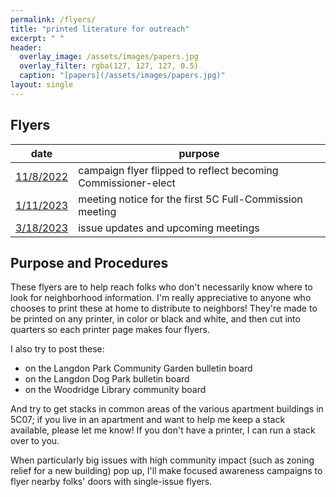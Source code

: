 ```yaml
---
permalink: /flyers/
title: "printed literature for outreach"
excerpt: " "
header:
  overlay_image: /assets/images/papers.jpg
  overlay_filter: rgba(127, 127, 127, 0.5)
  caption: "[papers](/assets/images/papers.jpg)"
layout: single
---
```

## Flyers

|date|purpose|
|---|---|
|[11/8/2022](/assets/documents/flyer-20221108.pdf)|campaign flyer flipped to reflect becoming Commissioner-elect|
|[1/11/2023](/assets/documents/flyer-20230111.pdf)|meeting notice for the first 5C Full-Commission meeting|
|[3/18/2023](/assets/documents/flyer-20230318.pdf)|issue updates and upcoming meetings|

## Purpose and Procedures
These flyers are to help reach folks who don't necessarily know where to look for neighborhood information. I'm really appreciative to anyone who chooses to print these at home to distribute to neighbors! They're made to be printed on any printer, in color or black and white, and then cut into quarters so each printer page makes four flyers.

I also try to post these:
- on the Langdon Park Community Garden bulletin board
- on the Langdon Dog Park bulletin board
- on the Woodridge Library community board

And try to get stacks in common areas of the various apartment buildings in 5C07; if you live in an apartment and want to help me keep a stack available, please let me know! If you don't have a printer, I can run a stack over to you.

When particularly big issues with high community impact (such as zoning relief for a new building) pop up, I'll make focused awareness campaigns to flyer nearby folks' doors with single-issue flyers.
